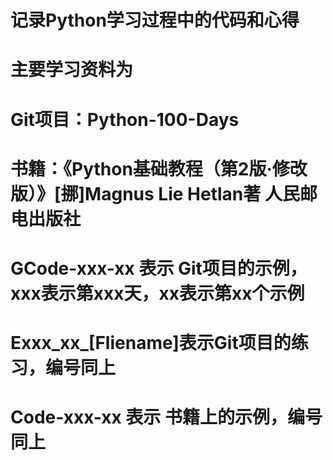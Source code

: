 # 记录Python学习过程中的代码和心得

# 主要学习资料为 
#       Git项目：Python-100-Days
#       书籍：《Python基础教程（第2版·修改版）》[挪]Magnus Lie Hetlan著 人民邮电出版社

# GCode-xxx-xx 表示 Git项目的示例，xxx表示第xxx天，xx表示第xx个示例
# Exxx_xx_[Fliename]表示Git项目的练习，编号同上
# Code-xxx-xx 表示 书籍上的示例，编号同上
